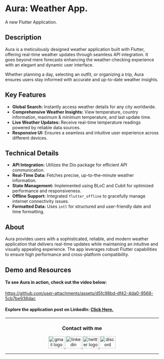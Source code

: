 # Aura: Weather App.
A new Flutter Application.


## Description
Aura is a meticulously designed weather application built with Flutter, offering real-time weather updates through seamless API integration. It goes beyond mere forecasts enhancing the weather-checking experience with an elegant and dynamic user interface.

Whether planning a day, selecting an outfit, or organizing a trip, Aura ensures users stay informed with accurate and up-to-date weather insights.


## Key Features
- **Global Search:** Instantly access weather details for any city worldwide.
- **Comprehensive Weather Insights:** View temperature, country information, maximum & minimum temperature, and last update time.
- **Live Weather Updates:** Receive real-time temperature readings powered by reliable data sources.
- **Responsive UI:** Ensures a seamless and intuitive user experience across different devices.


## Technical Details
- **API Integration:** Utilizes the Dio package for efficient API communication.
- **Real-Time Data:** Fetches precise, up-to-the-minute weather information.
- **State Management:** Implemented using BLoC and Cubit for optimized performance and responsiveness.
- **Offline Support:** Integrated `flutter_offline` to gracefully manage internet connectivity issues.
- **Formatted Data:** Uses `intl` for structured and user-friendly date and time formatting.


## About
Aura provides users with a sophisticated, reliable, and modern weather application that delivers real-time updates while maintaining an intuitive and visually appealing experience. The app leverages robust Flutter capabilities to ensure high performance and cross-platform compatibility.



## Demo and Resources
#### To see **Aura** in action, check out the video below:
https://github.com/user-attachments/assets/d5fc98bd-df42-4da0-9568-5cb7be936dac


#### Explore the application post on LinkedIn: <a target="_blank" href="*************"> Click Here. </a>

-----

<h3 align="center">
    Contact with me
</h3>

<div align="center">
  <a href="mailto:a7medhanyshokry@gmail.com" target="_blank">
    <img src="https://skillicons.dev/icons?i=gmail&theme=light" width="52" height="40" alt="gmail logo"/> 
  </a>
  <a href="https://www.linkedin.com/in/theahmedhany/" target="_blank">
    <img src="https://skillicons.dev/icons?i=linkedin&theme=dark" width="52" height="40" alt="linkedin logo"/>
  </a>
  <a href="https://x.com/theahmedhany" target="_blank">
    <img src="https://skillicons.dev/icons?i=twitter&theme=dark" width="52" height="40" alt="twitter logo"/>
  </a>
  <a href="https://discord.gg/wPFYxGFA" target="_blank">
    <img src="https://skillicons.dev/icons?i=discord&theme=dark" width="52" height="40" alt="discord logo"/>
  </a>
</div>

-----

